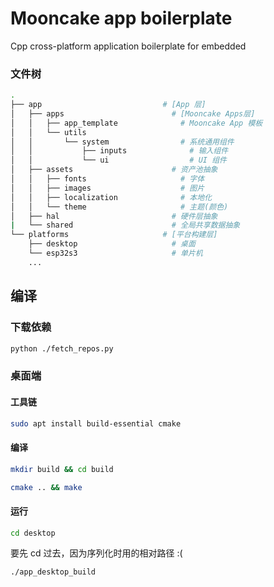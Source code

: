 # Mooncake app boilerplate

Cpp cross-platform application boilerplate for embedded

### 文件树

```sh
.
├── app                           # [App 层]
│   ├── apps                        # [Mooncake Apps层]
│   │   ├── app_template              # Mooncake App 模板
│   │   └── utils
│   │       └── system                # 系统通用组件
│   │           ├── inputs              # 输入组件
│   │           └── ui                  # UI 组件
│   ├── assets                      # 资产池抽象
│   │   ├── fonts                     # 字体
│   │   ├── images                    # 图片
│   │   ├── localization              # 本地化
│   │   └── theme                     # 主题(颜色)
│   ├── hal                         # 硬件层抽象
|   └── shared                      # 全局共享数据抽象
└── platforms                     # [平台构建层]
    ├── desktop                     # 桌面
    └── esp32s3                     # 单片机
    ...
```

## 编译

### 下载依赖

```bash
python ./fetch_repos.py
```

### 桌面端

#### 工具链

```bash
sudo apt install build-essential cmake
```

#### 编译

```bash
mkdir build && cd build
```
```bash
cmake .. && make
```
#### 运行

```bash
cd desktop
```

要先 cd 过去，因为序列化时用的相对路径 :(

```bash
./app_desktop_build
```
